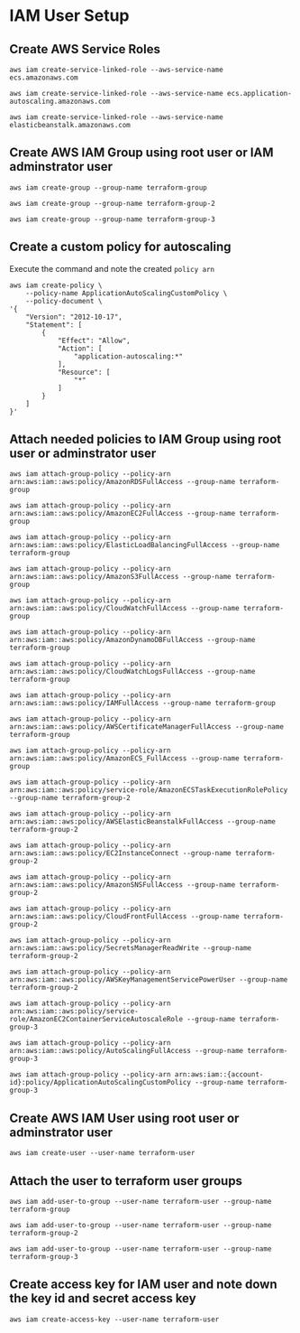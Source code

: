 # IAM User Setup

## Create AWS Service Roles

    aws iam create-service-linked-role --aws-service-name ecs.amazonaws.com

    aws iam create-service-linked-role --aws-service-name ecs.application-autoscaling.amazonaws.com

    aws iam create-service-linked-role --aws-service-name elasticbeanstalk.amazonaws.com

## Create AWS IAM Group using root user or IAM adminstrator user

    aws iam create-group --group-name terraform-group

    aws iam create-group --group-name terraform-group-2

    aws iam create-group --group-name terraform-group-3

## Create a custom policy for autoscaling

Execute the command and note the created `policy arn`

```
aws iam create-policy \
    --policy-name ApplicationAutoScalingCustomPolicy \
    --policy-document \
'{
	"Version": "2012-10-17",
	"Statement": [
		{
			"Effect": "Allow",
			"Action": [
				"application-autoscaling:*"
			],
			"Resource": [
				"*"
			]
		}
	]
}'
```

## Attach needed policies to IAM Group using root user or adminstrator user

    aws iam attach-group-policy --policy-arn arn:aws:iam::aws:policy/AmazonRDSFullAccess --group-name terraform-group

    aws iam attach-group-policy --policy-arn arn:aws:iam::aws:policy/AmazonEC2FullAccess --group-name terraform-group

    aws iam attach-group-policy --policy-arn arn:aws:iam::aws:policy/ElasticLoadBalancingFullAccess --group-name terraform-group
    
    aws iam attach-group-policy --policy-arn arn:aws:iam::aws:policy/AmazonS3FullAccess --group-name terraform-group
    
    aws iam attach-group-policy --policy-arn arn:aws:iam::aws:policy/CloudWatchFullAccess --group-name terraform-group
    
    aws iam attach-group-policy --policy-arn arn:aws:iam::aws:policy/AmazonDynamoDBFullAccess --group-name terraform-group

    aws iam attach-group-policy --policy-arn arn:aws:iam::aws:policy/CloudWatchLogsFullAccess --group-name terraform-group

    aws iam attach-group-policy --policy-arn arn:aws:iam::aws:policy/IAMFullAccess --group-name terraform-group

    aws iam attach-group-policy --policy-arn arn:aws:iam::aws:policy/AWSCertificateManagerFullAccess --group-name terraform-group

    aws iam attach-group-policy --policy-arn arn:aws:iam::aws:policy/AmazonECS_FullAccess --group-name terraform-group

    aws iam attach-group-policy --policy-arn arn:aws:iam::aws:policy/service-role/AmazonECSTaskExecutionRolePolicy --group-name terraform-group-2

    aws iam attach-group-policy --policy-arn arn:aws:iam::aws:policy/AWSElasticBeanstalkFullAccess --group-name terraform-group-2

    aws iam attach-group-policy --policy-arn arn:aws:iam::aws:policy/EC2InstanceConnect --group-name terraform-group-2

    aws iam attach-group-policy --policy-arn arn:aws:iam::aws:policy/AmazonSNSFullAccess --group-name terraform-group-2

    aws iam attach-group-policy --policy-arn arn:aws:iam::aws:policy/CloudFrontFullAccess --group-name terraform-group-2

    aws iam attach-group-policy --policy-arn arn:aws:iam::aws:policy/SecretsManagerReadWrite --group-name terraform-group-2

    aws iam attach-group-policy --policy-arn arn:aws:iam::aws:policy/AWSKeyManagementServicePowerUser --group-name terraform-group-2

    aws iam attach-group-policy --policy-arn arn:aws:iam::aws:policy/service-role/AmazonEC2ContainerServiceAutoscaleRole --group-name terraform-group-3

    aws iam attach-group-policy --policy-arn arn:aws:iam::aws:policy/AutoScalingFullAccess --group-name terraform-group-3

    aws iam attach-group-policy --policy-arn arn:aws:iam::{account-id}:policy/ApplicationAutoScalingCustomPolicy --group-name terraform-group-3

## Create AWS IAM User using root user or adminstrator user

    aws iam create-user --user-name terraform-user

## Attach the user to terraform user groups

    aws iam add-user-to-group --user-name terraform-user --group-name terraform-group

    aws iam add-user-to-group --user-name terraform-user --group-name terraform-group-2

    aws iam add-user-to-group --user-name terraform-user --group-name terraform-group-3

## Create access key for IAM user and note down the key id and secret access key

    aws iam create-access-key --user-name terraform-user